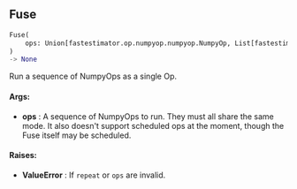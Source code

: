 ## Fuse
```python
Fuse(
	ops: Union[fastestimator.op.numpyop.numpyop.NumpyOp, List[fastestimator.op.numpyop.numpyop.NumpyOp]]
)
-> None
```
Run a sequence of NumpyOps as a single Op.


#### Args:

* **ops** :  A sequence of NumpyOps to run. They must all share the same mode. It also doesn't support scheduled ops at        the moment, though the Fuse itself may be scheduled.

#### Raises:

* **ValueError** :  If `repeat` or `ops` are invalid.